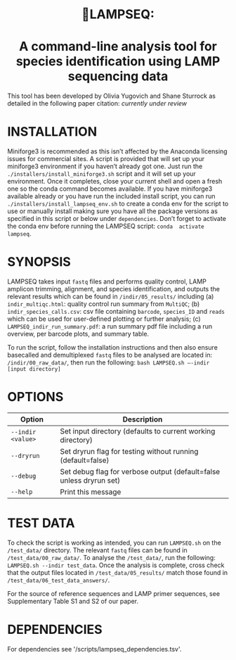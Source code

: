 <h1 align="center">🧬LAMPSEQ:</h1> <h1 align="center">A command-line analysis tool for species identification using  LAMP 
sequencing data</h1>

This tool has been developed by Olivia Yugovich and Shane Sturrock as detailed in the following paper citation: *currently under review*

# INSTALLATION
Miniforge3 is recommended as this isn’t affected by the Anaconda licensing issues for commercial 
sites. A script is provided that will set up your miniforge3 environment if you haven’t already got 
one. Just run the `./installers/install_miniforge3.sh` script and it will set up your environment. 
Once it completes, close your current shell and open a fresh one so the conda command becomes 
available. If you have miniforge3 available already or you have run the included install script, you 
can run `./installers/install_lampseq_env.sh` to create a conda env for the script to use or manually 
install making sure you have all the package versions as specified in this script or below under 
`dependencies`. Don’t forget to activate the conda env before running the LAMPSEQ script: `conda 
activate lampseq`.

# SYNOPSIS
LAMPSEQ takes input `fastq` files and performs quality control, LAMP amplicon trimming, alignment, and 
species identification, and outputs the relevant results which can be found in `/indir/05_results/` 
including (a) `indir_multiqc.html`: quality control run summary from `MultiQC`; (b) 
`indir_species_calls.csv`: csv file containing `barcode`, `species_ID` and `reads` which can be used 
for user-defined plotting or further analysis; (c) `LAMPSEQ_indir_run_summary.pdf`: a run summary pdf 
file including a run overview, per barcode plots, and summary table. 

To run the script, follow the installation instructions and then also ensure basecalled and demultiplexed `fastq` files to be 
analysed are located in: `/indir/00_raw_data/`, then run the following: `bash LAMPSEQ.sh –-indir 
[input directory]`

# OPTIONS
<table> <colgroup> <col style="width: 22%" /> <col style="width: 77%" /> </colgroup> <thead> <tr 
class="header"> <th>Option</th> <th>Description</th> </tr> </thead> <tbody> <tr class="odd"> 
<td><code>--indir &lt;value&gt;</code></td> <td>Set input directory (defaults to current working 
directory)</td> </tr> <tr class="even"> <td><code>--dryrun</code></td> <td>Set dryrun flag for testing 
without running (default=false)</td> </tr> <tr class="odd"> <td><code>--debug</code></td> <td>Set 
debug flag for verbose output (default=false unless dryrun set)</td> </tr> <tr class="even"> 
<td><code>--help</code></td> <td>Print this message</td> </tr> </tbody> </table>

# TEST DATA
To check the script is working as intended, you can run `LAMPSEQ.sh` on the `/test_data/` directory. 
The relevant `fastq` files can be found in `/test_data/00_raw_data/`. To analyse the `/test_data/`, 
run the following: `LAMPSEQ.sh --indir test_data`. Once the analysis is complete, cross check that the 
output files located in `/test_data/05_results/` match those found in 
`/test_data/06_test_data_answers/`. 

For the source of reference sequences and LAMP primer sequences, see Supplementary Table S1 and S2 of our paper.

# DEPENDENCIES
For dependencies see '/scripts/lampseq_dependencies.tsv'.
